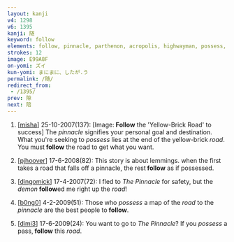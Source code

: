 ```yaml
---
layout: kanji
v4: 1298
v6: 1395
kanji: 随
keyword: follow
elements: follow, pinnacle, parthenon, acropolis, highwayman, possess, by one’s side, moon, month, flesh, part of the body, road
strokes: 12
image: E99A8F
on-yomi: ズイ
kun-yomi: まにまに、したが.う
permalink: /随/
redirect_from:
 - /1395/
prev: 隙
next: 陪
---
```


1) [<a href="http://kanji.koohii.com/profile/misha">misha</a>] 25-10-2007(137): [Image:<strong> Follow</strong> the &#039;Yellow-Brick Road&#039; to success] The <em>pinnacle</em> signifies your personal goal and destination. What you&#039;re seeking to <em>possess</em> lies at the end of the yellow-brick <em>road</em>. You must<strong> follow</strong> the road to get what you want.

2) [<a href="http://kanji.koohii.com/profile/pjhoover">pjhoover</a>] 17-6-2008(82): This story is about lemmings. when the first takes a road that falls off a pinnacle, the rest<strong> follow</strong> as if possessed.

3) [<a href="http://kanji.koohii.com/profile/dingomick">dingomick</a>] 17-4-2007(72): I fled to <em>The Pinnacle</em> for safety, but the <em>demon</em><strong> follow</strong>ed me right up the <em>road</em>!

4) [<a href="http://kanji.koohii.com/profile/b0ng0">b0ng0</a>] 4-2-2009(51): Those who <em>possess</em> a map of the <em>road</em> to the <em>pinnacle</em> are the best people to<strong> follow</strong>.

5) [<a href="http://kanji.koohii.com/profile/dimi3">dimi3</a>] 17-6-2009(24): You want to go to <em>The Pinnacle</em>? If you <em>possess</em> a pass,<strong> follow</strong> this <em>road</em>.


